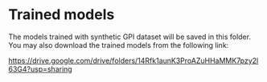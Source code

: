 # Trained models
The models trained with synthetic GPI dataset will be saved in this folder. You may also download the trained models from the following link:

https://drive.google.com/drive/folders/14Rfk1aunK3ProAZuHHaMMK7pzy2l63G4?usp=sharing
